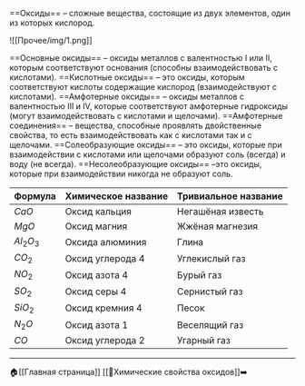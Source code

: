 ==Оксиды== – сложные вещества, состоящие из двух элементов, один из которых кислород.

![[Прочее/img/1.png]]

==Основные оксиды== – оксиды металлов с валентностью I или II, которым соответствуют основания (способны взаимодействовать с кислотами).
==Кислотные оксиды== – это оксиды, которым соответствуют кислоты содержащие кислород (взаимодействуют с кислотами).
==Амфотерные оксиды== – оксиды металлов с валентностью III и IV, которые соответствуют амфотерные гидроксиды (могут взаимодействовать с кислотами и щелочами).
==Амфотерные соединения== – вещества, способные проявлять двойственные свойства, то есть взаимодействовать как с кислотами так и с щелочами.
==Солеобразующие оксиды== – это оксиды, которые при взаимодействии с кислотами или щелочами образуют соль (всегда) и воду (не всегда).
==Несолеобразующие оксиды== –это оксиды, которые при взаимодействии никогда не образуют соль.

| Формула | Химическое название | Тривиальное название |
| ---- | ---- | ---- |
| $CaO$ | Оксид кальция | Негашёная известь |
| $MgO$ | Оксид магния | Жжёная магнезия |
| $Al_{2}O_{3}$ | Оксида алюминия | Глина |
| $CO_{2}$ | Оксид углерода 4 | Углекислый газ |
| $NO_{2}$ | Оксид азота 4 | Бурый газ |
| $SO_{2}$ | Оксид серы 4 | Сернистый газ |
| $SiO_{2}$ | Оксид кремния 4 | Песок |
| $N_{2}O$ | Оксид азота 1 | Веселящий газ |
| $CO$ | Оксид углерода 2 | Угарный газ |

---
🏠[[Главная страница]]
[[📒Химические свойства оксидов]]➡️